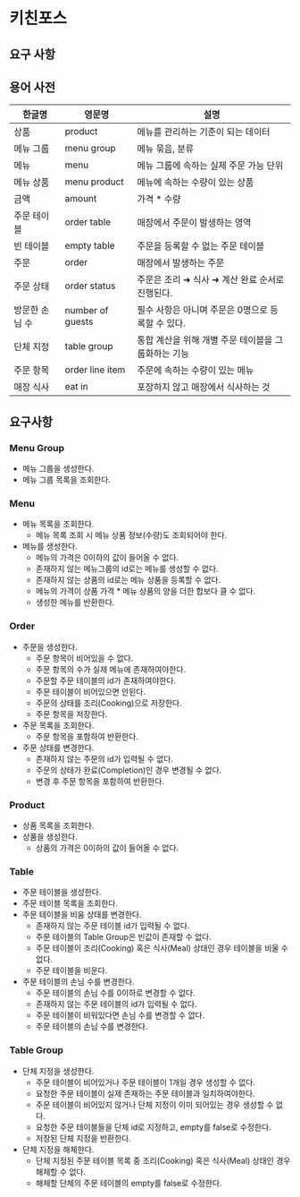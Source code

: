 # 키친포스

## 요구 사항

## 용어 사전

| 한글명 | 영문명 | 설명 |
| --- | --- | --- |
| 상품 | product | 메뉴를 관리하는 기준이 되는 데이터 |
| 메뉴 그룹 | menu group | 메뉴 묶음, 분류 |
| 메뉴 | menu | 메뉴 그룹에 속하는 실제 주문 가능 단위 |
| 메뉴 상품 | menu product | 메뉴에 속하는 수량이 있는 상품 |
| 금액 | amount | 가격 * 수량 |
| 주문 테이블 | order table | 매장에서 주문이 발생하는 영역 |
| 빈 테이블 | empty table | 주문을 등록할 수 없는 주문 테이블 |
| 주문 | order | 매장에서 발생하는 주문 |
| 주문 상태 | order status | 주문은 조리 ➜ 식사 ➜ 계산 완료 순서로 진행된다. |
| 방문한 손님 수 | number of guests | 필수 사항은 아니며 주문은 0명으로 등록할 수 있다. |
| 단체 지정 | table group | 통합 계산을 위해 개별 주문 테이블을 그룹화하는 기능 |
| 주문 항목 | order line item | 주문에 속하는 수량이 있는 메뉴 |
| 매장 식사 | eat in | 포장하지 않고 매장에서 식사하는 것 |


## 요구사항

### Menu Group
- 메뉴 그룹을 생성한다.
- 메뉴 그룹 목록을 조회한다.

### Menu
- 메뉴 목록을 조회한다.
    - 메뉴 목록 조회 시 메뉴 상품 정보(수량)도 조회되어야 한다.
- 메뉴를 생성한다.
    - 메뉴의 가격은 0이하의 값이 들어올 수 없다.
    - 존재하지 않는 메뉴그룹의 id로는 메뉴를 생성할 수 없다.
    - 존재하지 않는 상품의 id로는 메뉴 상품을 등록할 수 없다.
    - 메뉴의 가격이 상품 가격 * 메뉴 상품의 양을 더한 합보다 클 수 없다.
    - 생성한 메뉴를 반환한다.

### Order
- 주문을 생성한다.
    - 주문 항목이 비어있을 수 없다.
    - 주문 항목의 수가 실제 메뉴에 존재하여야한다.
    - 주문할 주문 테이블의 id가 존재하여야한다.
    - 주문 테이블이 비어있으면 안된다.
    - 주문의 상태를 조리(Cooking)으로 저장한다.
    - 주문 항목을 저장한다.
- 주문 목록을 조회한다.
    - 주문 항목을 포함하여 반환한다.
- 주문 상태를 변경한다.
    - 존재하지 않는 주문의 id가 입력될 수 없다.
    - 주문의 상태가 완료(Completion)인 경우 변경될 수 없다.
    - 변경 후 주문 항목을 포함하여 반환한다.

### Product
- 상품 목록을 조회한다.
- 상품을 생성한다.
    - 상품의 가격은 0이하의 값이 들어올 수 없다.

### Table
- 주문 테이블을 생성한다.
- 주문 테이블 목록을 조회한다.
- 주문 테이블을 비움 상태를 변경한다.
    - 존재하지 않는 주문 테이블 id가 입력될 수 없다.
    - 주문 테이블의 Table Group은 빈값이 존재할 수 없다.
    - 주문 테이블이 조리(Cooking) 혹은 식사(Meal) 상태인 경우 테이블을 비울 수 없다.
    - 주문 테이블을 비운다.
- 주문 테이블의 손님 수를 변경한다.
    - 주문 테이블의 손님 수를 0이하로 변경할 수 없다.
    - 존재하지 않는 주문 테이블의 id가 입력될 수 없다.
    - 주문 테이블이 비워있다면 손님 수를 변경할 수 없다.
    - 주문 테이블의 손님 수를 변경한다.

### Table Group
- 단체 지정을 생성한다.
    - 주문 테이블이 비어있거나 주문 테이블이 1개일 경우 생성할 수 없다.
    - 요청한 주문 테이블이 실제 존재하는 주문 테이블과 일치하여야한다.
    - 주문 테이블이 비어있지 않거나 단체 지정이 이미 되어있는 경우 생성할 수 없다.
    - 요청한 주문 테이블들을 단체 id로 지정하고, empty를 false로 수정한다.
    - 저장된 단체 지정을 반환한다.
- 단체 지정을 해체한다.
    - 단체 지정된 주문 테이블 목록 중 조리(Cooking) 혹은 식사(Meal) 상태인 경우 해체할 수 없다.
    - 해체할 단체의 주문 테이블의 empty를 false로 수정한다.
